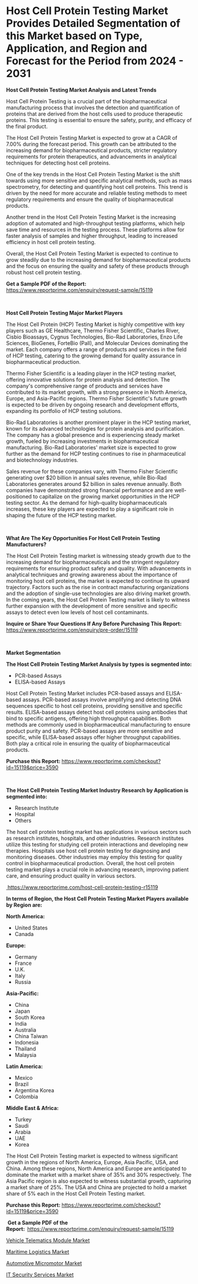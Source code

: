 <p><h1>Host Cell Protein Testing Market Provides Detailed Segmentation of this Market based on Type, Application, and Region and Forecast for the Period from 2024 - 2031</h1></p><p><strong>Host Cell Protein Testing Market Analysis and Latest Trends</strong></p>
<p><p>Host Cell Protein Testing is a crucial part of the biopharmaceutical manufacturing process that involves the detection and quantification of proteins that are derived from the host cells used to produce therapeutic proteins. This testing is essential to ensure the safety, purity, and efficacy of the final product.</p><p>The Host Cell Protein Testing Market is expected to grow at a CAGR of 7.00% during the forecast period. This growth can be attributed to the increasing demand for biopharmaceutical products, stricter regulatory requirements for protein therapeutics, and advancements in analytical techniques for detecting host cell proteins.</p><p>One of the key trends in the Host Cell Protein Testing Market is the shift towards using more sensitive and specific analytical methods, such as mass spectrometry, for detecting and quantifying host cell proteins. This trend is driven by the need for more accurate and reliable testing methods to meet regulatory requirements and ensure the quality of biopharmaceutical products.</p><p>Another trend in the Host Cell Protein Testing Market is the increasing adoption of automated and high-throughput testing platforms, which help save time and resources in the testing process. These platforms allow for faster analysis of samples and higher throughput, leading to increased efficiency in host cell protein testing.</p><p>Overall, the Host Cell Protein Testing Market is expected to continue to grow steadily due to the increasing demand for biopharmaceutical products and the focus on ensuring the quality and safety of these products through robust host cell protein testing.</p></p>
<p><strong>Get a Sample PDF of the Report:&nbsp;</strong> <a href="https://www.reportprime.com/enquiry/request-sample/15119">https://www.reportprime.com/enquiry/request-sample/15119</a></p>
<p>&nbsp;</p>
<p><strong>Host Cell Protein Testing Major Market Players</strong></p>
<p><p>The Host Cell Protein (HCP) Testing Market is highly competitive with key players such as GE Healthcare, Thermo Fisher Scientific, Charles River, Cisbio Bioassays, Cygnus Technologies, Bio-Rad Laboratories, Enzo Life Sciences, BioGenes, ForteBio (Pall), and Molecular Devices dominating the market. Each company offers a range of products and services in the field of HCP testing, catering to the growing demand for quality assurance in biopharmaceutical production.</p><p>Thermo Fisher Scientific is a leading player in the HCP testing market, offering innovative solutions for protein analysis and detection. The company's comprehensive range of products and services have contributed to its market growth, with a strong presence in North America, Europe, and Asia-Pacific regions. Thermo Fisher Scientific's future growth is expected to be driven by ongoing research and development efforts, expanding its portfolio of HCP testing solutions.</p><p>Bio-Rad Laboratories is another prominent player in the HCP testing market, known for its advanced technologies for protein analysis and purification. The company has a global presence and is experiencing steady market growth, fueled by increasing investments in biopharmaceutical manufacturing. Bio-Rad Laboratories' market size is expected to grow further as the demand for HCP testing continues to rise in pharmaceutical and biotechnology industries.</p><p>Sales revenue for these companies vary, with Thermo Fisher Scientific generating over $20 billion in annual sales revenue, while Bio-Rad Laboratories generates around $2 billion in sales revenue annually. Both companies have demonstrated strong financial performance and are well-positioned to capitalize on the growing market opportunities in the HCP testing sector. As the demand for high-quality biopharmaceuticals increases, these key players are expected to play a significant role in shaping the future of the HCP testing market.</p></p>
<p>&nbsp;</p>
<p><strong>What Are The Key Opportunities For Host Cell Protein Testing Manufacturers?</strong></p>
<p><p>The Host Cell Protein Testing market is witnessing steady growth due to the increasing demand for biopharmaceuticals and the stringent regulatory requirements for ensuring product safety and quality. With advancements in analytical techniques and growing awareness about the importance of monitoring host cell proteins, the market is expected to continue its upward trajectory. Factors such as the rise in contract manufacturing organizations and the adoption of single-use technologies are also driving market growth. In the coming years, the Host Cell Protein Testing market is likely to witness further expansion with the development of more sensitive and specific assays to detect even low levels of host cell contaminants.</p></p>
<p><strong>Inquire or Share Your Questions If Any Before Purchasing This Report:</strong> <a href="https://www.reportprime.com/enquiry/pre-order/15119">https://www.reportprime.com/enquiry/pre-order/15119</a></p>
<p>&nbsp;</p>
<p><strong>Market Segmentation</strong></p>
<p><strong>The Host Cell Protein Testing Market Analysis by types is segmented into:</strong></p>
<p><ul><li>PCR-based Assays</li><li>ELISA-based Assays</li></ul></p>
<p><p>Host Cell Protein Testing Market includes PCR-based assays and ELISA-based assays. PCR-based assays involve amplifying and detecting DNA sequences specific to host cell proteins, providing sensitive and specific results. ELISA-based assays detect host cell proteins using antibodies that bind to specific antigens, offering high throughput capabilities. Both methods are commonly used in biopharmaceutical manufacturing to ensure product purity and safety. PCR-based assays are more sensitive and specific, while ELISA-based assays offer higher throughput capabilities. Both play a critical role in ensuring the quality of biopharmaceutical products.</p></p>
<p><strong>Purchase this Report:&nbsp;</strong><a href="https://www.reportprime.com/checkout?id=15119&price=3590">https://www.reportprime.com/checkout?id=15119&price=3590</a></p>
<p>&nbsp;</p>
<p><strong>The Host Cell Protein Testing Market Industry Research by Application is segmented into:</strong></p>
<p><ul><li>Research Institute</li><li>Hospital</li><li>Others</li></ul></p>
<p><p>The host cell protein testing market has applications in various sectors such as research institutes, hospitals, and other industries. Research institutes utilize this testing for studying cell protein interactions and developing new therapies. Hospitals use host cell protein testing for diagnosing and monitoring diseases. Other industries may employ this testing for quality control in biopharmaceutical production. Overall, the host cell protein testing market plays a crucial role in advancing research, improving patient care, and ensuring product quality in various sectors.</p></p>
<p><a href="https://www.reportprime.com/host-cell-protein-testing-r15119">&nbsp;https://www.reportprime.com/host-cell-protein-testing-r15119</a></p>
<p><strong>In terms of Region, the Host Cell Protein Testing Market Players available by Region are:</strong></p>
<p>
    <p> <strong> North America: </strong>
        <ul>
            <li>United States</li>
            <li>Canada</li>
        </ul>
        </p> 
    <p> <strong> Europe: </strong>
        <ul>
            <li>Germany</li>
            <li>France</li>
            <li>U.K.</li>
            <li>Italy</li>
            <li>Russia</li>
        </ul>
        </p> 
    <p> <strong> Asia-Pacific: </strong>
        <ul>
            <li>China</li>
            <li>Japan</li>
            <li>South Korea</li>
            <li>India</li>
            <li>Australia</li>
            <li>China Taiwan</li>
            <li>Indonesia</li>
            <li>Thailand</li>
            <li>Malaysia</li>
        </ul>
        </p> 
    <p> <strong> Latin America: </strong>
        <ul>
            <li>Mexico</li>
            <li>Brazil</li>
            <li>Argentina Korea</li>
            <li>Colombia</li>
        </ul>
        </p> 
    <p> <strong> Middle East & Africa: </strong>
        <ul>
            <li>Turkey</li>
            <li>Saudi</li>
            <li>Arabia</li>
            <li>UAE</li>
            <li>Korea</li>
        </ul>
    </p>
    </p>
<p><p>The Host Cell Protein Testing market is expected to witness significant growth in the regions of North America, Europe, Asia Pacific, USA, and China. Among these regions, North America and Europe are anticipated to dominate the market with a market share of 35% and 30% respectively. The Asia Pacific region is also expected to witness substantial growth, capturing a market share of 25%. The USA and China are projected to hold a market share of 5% each in the Host Cell Protein Testing market.</p></p>
<p><strong>Purchase this Report: </strong><a href="https://www.reportprime.com/checkout?id=15119&price=3590">https://www.reportprime.com/checkout?id=15119&price=3590</a></p>
<p>&nbsp;<strong>Get a Sample PDF of the Report:&nbsp;&nbsp;</strong><a href="https://www.reportprime.com/enquiry/request-sample/15119">https://www.reportprime.com/enquiry/request-sample/15119</a></p>
<p><strong></strong></p>
<p><p><a href="https://www.linkedin.com/pulse/vehicle-telematics-module-market-furnish-information-size-vyi0e?trackingId=6hdQLPOlSlQjMWDHe8bH%2Fw%3D%3D">Vehicle Telematics Module Market</a></p><p><a href="https://github.com/gamblestampleyjenny50m5sl6/Market-Research-Report-List-2/blob/main/maritime-logistics-market.md">Maritime Logistics Market</a></p><p><a href="https://www.linkedin.com/pulse/automotive-micromotor-market-furnish-information-size-share-gcfue?trackingId=tl99jGTm9yAHQJSkMBegLg%3D%3D">Automotive Micromotor Market</a></p><p><a href="https://github.com/nicholepatriciadoylenwnrjr0/Market-Research-Report-List-2/blob/main/it-security-services-market.md">IT Security Services Market</a></p></p>